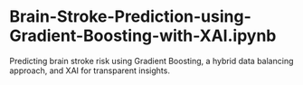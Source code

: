 # Brain-Stroke-Prediction-using-Gradient-Boosting-with-XAI.ipynb
Predicting brain stroke risk using Gradient Boosting, a hybrid data balancing approach, and XAI for transparent insights.
